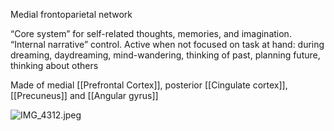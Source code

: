 Medial frontoparietal network

“Core system” for self-related thoughts, memories, and imagination.
“Internal narrative” control.
Active when not focused on task at hand: during dreaming, daydreaming, mind-wandering, thinking of past, planning future, thinking about others

Made of medial \[\[Prefrontal Cortex]], posterior \[\[Cingulate cortex]], \[\[Precuneus]] and \[\[Angular gyrus]]

![IMG\_4312.jpeg](img_4312.jpeg)
